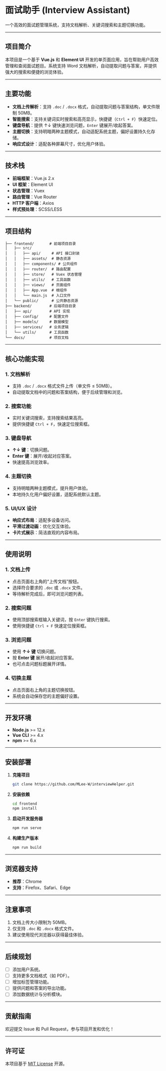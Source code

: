 
# **面试助手 (Interview Assistant)**  
一个高效的面试题管理系统，支持文档解析、关键词搜索和主题切换功能。

---

## **项目简介**  
本项目是一个基于 **Vue.js** 和 **Element UI** 开发的单页面应用，旨在帮助用户高效管理和查阅面试题目。系统支持 Word 文档解析，自动提取问题与答案，并提供强大的搜索和便捷的浏览体验。

---

## **主要功能**
- **文档上传解析**：支持 `.doc` / `.docx` 格式，自动提取问题与答案结构，单文件限制 50MB。
- **智能搜索**：支持关键词实时搜索和高亮显示，快捷键（`Ctrl + F`）快速定位。
- **键盘导航**：提供 ↑↓ 键快速浏览问题，`Enter` 键展开/收起答案。
- **主题切换**：支持明暗两种主题模式，自动适配系统主题，偏好设置持久化存储。
- **响应式设计**：适配各种屏幕尺寸，优化用户体验。

---

## **技术栈**
- **前端框架**：Vue.js 2.x  
- **UI 框架**：Element UI  
- **状态管理**：Vuex  
- **路由管理**：Vue Router  
- **HTTP 客户端**：Axios  
- **样式预处理**：SCSS/LESS  

---

## **项目结构**  
```
├── frontend/       # 前端项目目录
│   ├── src/
│   │   ├── api/     # API 接口封装
│   │   ├── assets/  # 静态资源
│   │   ├── components/ # 公共组件
│   │   ├── router/  # 路由配置
│   │   ├── store/   # Vuex 状态管理
│   │   ├── utils/   # 工具函数
│   │   ├── views/   # 页面组件
│   │   ├── App.vue  # 根组件
│   │   └── main.js  # 入口文件
│   └── public/      # 公共静态资源
├── backend/        # 后端项目目录
│   ├── api/        # API 实现
│   ├── config/     # 配置文件
│   ├── models/     # 数据模型
│   ├── services/   # 业务逻辑
│   └── utils/      # 工具函数
└── docs/           # 项目文档
```

---

## **核心功能实现**

### **1. 文档解析**
- 支持 `.doc` / `.docx` 格式文件上传（单文件 ≤ 50MB）。
- 自动提取文档中的问题和答案结构，便于后续管理和浏览。

### **2. 搜索功能**
- 实时关键词搜索，支持搜索结果高亮。
- 提供快捷键 `Ctrl + F`，快速定位搜索框。

### **3. 键盘导航**
- **↑↓ 键**：切换问题。
- **Enter 键**：展开/收起对应答案。
- 快速提高浏览效率。

### **4. 主题切换**
- 支持明暗两种主题模式，提升用户体验。
- 本地持久化用户偏好设置，适配系统默认主题。

### **5. UI/UX 设计**
- **响应式布局**：适配多设备访问。
- **平滑过渡动画**：优化交互体验。
- **卡片式展示**：简洁直观的内容布局。

---

## **使用说明**

### **1. 文档上传**
- 点击页面右上角的“上传文档”按钮。
- 选择符合要求的 `.doc` 或 `.docx` 文件。
- 等待解析完成后，即可浏览问题列表。

### **2. 搜索问题**
- 使用顶部搜索框输入关键词，按 `Enter` 键执行搜索。
- 使用快捷键 `Ctrl + F` 快速定位搜索框。

### **3. 浏览问题**
- 使用 **↑↓ 键** 切换问题。
- 按 **Enter 键** 展开/收起对应答案。
- 也可点击问题标题展开详情。

### **4. 切换主题**
- 点击页面右上角的主题切换按钮。
- 系统会自动保存您的主题偏好设置。

---

## **开发环境**

- **Node.js** >= 12.x  
- **Vue CLI** >= 4.x  
- **npm** >= 6.x  

---

## **安装部署**

1. **克隆项目**
   ```bash
   git clone https://github.com/MLee-W/interviewHelper.git
   ```

2. **安装依赖**
   ```bash
   cd frontend
   npm install
   ```

3. **启动开发服务器**
   ```bash
   npm run serve
   ```

4. **构建生产版本**
   ```bash
   npm run build
   ```

---

## **浏览器支持**
- **推荐**：Chrome  
- **支持**：Firefox、Safari、Edge  

---

## **注意事项**
1. 文档上传大小限制为 50MB。  
2. 仅支持 `.doc` 和 `.docx` 格式文件。  
3. 建议使用现代浏览器以获得最佳体验。  

---

## **后续规划**
- [ ] 添加用户系统。  
- [ ] 支持更多文档格式（如 PDF）。  
- [ ] 增加标签管理功能。  
- [ ] 提供问题和答案的导出功能。  
- [ ] 添加数据统计与分析模块。  

---

## **贡献指南**
欢迎提交 Issue 和 Pull Request，参与项目开发和优化！

---

## **许可证**
本项目基于 [MIT License](LICENSE) 开源。
